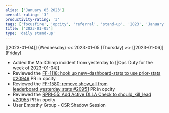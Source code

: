 ```yaml
---
alias: ['January 05 2023']
overall-rating: '3'
productivity-rating: '3'
tags: ['focusfire', 'opcity', 'referral', 'stand-up', '2023', 'January', 'Thursday']
title: ['2023-01-05']
type: 'daily stand-up'
---
```

[[2023-01-04]] (Wednesday) << 2023-01-05 (Thursday) >> [[2023-01-06]] (Friday)

- Added the MailChimp incident from yesterday to [[Ops Duty for the week of 2023-01-04]]
- Reviewed the [FF-1118: hook up new-dashboard-stats to use prior-stats #20949](https://github.com/Opcity/opcity/pull/20949) PR in opcity
- Reviewed the [FF-1580: remove show_all from leaderboard_yesterday_stats #20951](https://github.com/Opcity/opcity/pull/20951) PR in opcity
- Reviewed the [RPRI-55: Add Active DLLA Check to should_kill_lead #20955](https://github.com/Opcity/opcity/pull/20955[]()) PR in opcity
- User Empathy Group - CSR Shadow Session